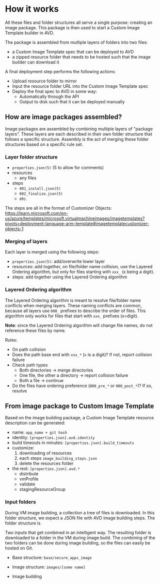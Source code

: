 # How it works

All these files and folder structures all serve a single purpose: creating an image package.
This package is then used to start a Custom Image Template builder in AVD.

The package is assembled from multiple layers of folders into two files:

- a Custom Image Template spec that can be deployed to AVD
- a zipped resource folder that needs to be hosted such that the image builder can download it

A final deployment step performs the following actions:

- Upload resource folder to mirror
- Input the resource folder URL into the Custom Image Template spec
- Deploy the final spec to AVD in some way:
    - Automatically through the API
    - Output to disk such that it can be deployed manually

## How are image packages assembled?

Image packages are assembled by combining multiple layers of "package layers".
These layers are each described in their own folder structure that follows a specific structure.
Assembly is the act of merging these folder structures based on a specific rule set.

### Layer folder structure

- `properties.json(5)` (5 to allow for comments)
- resources
    - any files
- steps
    - `001_install.json(5)`
    - `002_finalize.json(5)`
    - etc.

The steps are all in the format of Customizer
Objects: https://learn.microsoft.com/en-us/azure/templates/microsoft.virtualmachineimages/imagetemplates?pivots=deployment-language-arm-template#imagetemplatecustomizer-objects-1

### Merging of layers

Each layer is merged using the following steps:

- `properties.json(5)`: add/overwrite lower layer
- resources: add together, on file/folder name collision, use the Layered Ordering algorithm, but only for files
  starting with `xxx_` (x being a digit).
- steps: add together using the Layered Ordering algorithm

### Layered Ordering algorithm

The Layered Ordering algorithm is meant to resolve file/folder name conflicts when merging layers.
These naming conflicts are common, because all layers use `000_` prefixes to describe the order of files.
This algorithm only works for files that start with `xxx_` prefixes (x=digit).

**Note**: since the Layered Ordering algorithm will change file names, do not reference these files by name.

Rules:

- On path collision
- Does the path base end with `xxx_*` (`x` is a digit)? If not, report collision failure
- Check path types
    - Both directories -> merge directories
    - One file, the other a directory -> report collision failure
    - Both a file -> continue
- Do the files have ordering preference (`000_pre_*` or `000_post_*`)? If so, resolve

## From image package to Custom Image Template

Based on the image building package, a Custom Image Template resource description can be generated:

- name: `app_name + git hash`
- identity: `[properties.json].avd.identity`
- build timeouts in minutes: `[properties.json].build_timeouts`
- customize:
    1. downloading of resources
    2. each steps `image_building_steps.json`
    3. delete the resources folder
- the rest: `[properties.json].avd.*`
    - distribute
    - vmProfile
    - validate
    - stagingResourceGroup

### Input folders

During VM image building, a collection a tree of files is downloaded.
In this folder structure, we expect a JSON file with AVD image building steps.
The folder structure is

Two inputs that get combined in an intelligent way.
The resulting folder is downloaded to a folder in the VM during image build.
The combining of the two folders can be done during image building, so the files can easily be hosted on Git.

- Base structure: `base/secure_apps_image`
- Image structure: `images/[some name]`

- Image building